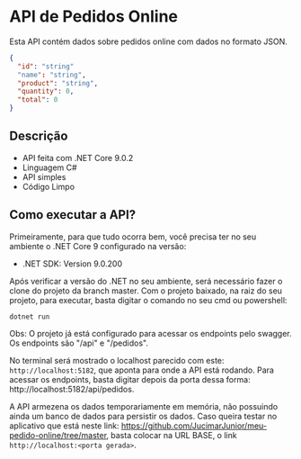 # API de Pedidos Online

Esta API contém dados sobre pedidos online com dados no formato JSON.
```json
{
  "id": "string"  
  "name": "string",
  "product": "string",
  "quantity": 0,
  "total": 0
}
```

## Descrição

- API feita com .NET Core 9.0.2
- Linguagem C#
- API simples
- Código Limpo


## Como executar a API?

Primeiramente, para que tudo ocorra bem, você precisa ter no seu ambiente o .NET Core 9 configurado na versão:

- .NET SDK: Version 9.0.200  

Após verificar a versão do .NET no seu ambiente, será necessário fazer o clone do projeto da branch master. Com o projeto baixado, na raiz do seu projeto, para executar, basta digitar o comando no seu cmd ou powershell:

`dotnet run`

Obs: O projeto já está configurado para acessar os endpoints pelo swagger. Os endpoints são "/api" e "/pedidos".

No terminal será mostrado o localhost parecido com este: `http://localhost:5182`, que aponta para onde a API está rodando. Para acessar os endpoints, basta digitar depois da porta dessa forma: http://localhost:5182/api/pedidos.

A API armezena os dados temporariamente em memória, não possuindo ainda um banco de dados para persistir os dados. Caso queira testar no aplicativo que está neste link: https://github.com/JucimarJunior/meu-pedido-online/tree/master, basta colocar na URL BASE, o link `http://localhost:<porta gerada>`.
